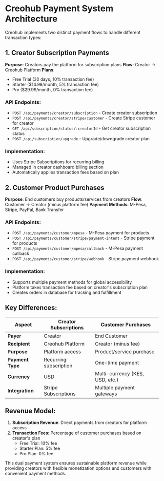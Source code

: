 # Creohub Payment System Architecture

Creohub implements two distinct payment flows to handle different transaction types:

## 1. Creator Subscription Payments
**Purpose**: Creators pay the platform for subscription plans
**Flow**: Creator → Creohub Platform
**Plans**: 
- Free Trial (30 days, 10% transaction fee)
- Starter ($14.99/month, 5% transaction fee)  
- Pro ($29.99/month, 0% transaction fee)

### API Endpoints:
- `POST /api/payments/creator/subscription` - Create creator subscription
- `POST /api/payments/creator/stripe/customer` - Create Stripe customer for creator
- `GET /api/subscription/status/:creatorId` - Get creator subscription status
- `POST /api/subscription/upgrade` - Upgrade/downgrade creator plan

### Implementation:
- Uses Stripe Subscriptions for recurring billing
- Managed in creator dashboard billing section
- Automatically applies transaction fees based on plan

## 2. Customer Product Purchases  
**Purpose**: End customers buy products/services from creators
**Flow**: Customer → Creator (minus platform fee)
**Payment Methods**: M-Pesa, Stripe, PayPal, Bank Transfer

### API Endpoints:
- `POST /api/payments/customer/mpesa` - M-Pesa payment for products
- `POST /api/payments/customer/stripe/payment-intent` - Stripe payment for products
- `POST /api/payments/customer/mpesa/callback` - M-Pesa payment callback
- `POST /api/payments/customer/stripe/webhook` - Stripe payment webhook

### Implementation:
- Supports multiple payment methods for global accessibility
- Platform takes transaction fee based on creator's subscription plan
- Creates orders in database for tracking and fulfillment

## Key Differences:

| Aspect | Creator Subscriptions | Customer Purchases |
|--------|----------------------|-------------------|
| **Payer** | Creator | End Customer |
| **Recipient** | Creohub Platform | Creator (minus fee) |
| **Purpose** | Platform access | Product/service purchase |
| **Payment Type** | Recurring subscription | One-time payment |
| **Currency** | USD | Multi-currency (KES, USD, etc.) |
| **Integration** | Stripe Subscriptions | Multiple payment gateways |

## Revenue Model:
1. **Subscription Revenue**: Direct payments from creators for platform access
2. **Transaction Fees**: Percentage of customer purchases based on creator's plan
   - Free Trial: 10% fee
   - Starter Plan: 5% fee  
   - Pro Plan: 0% fee

This dual payment system ensures sustainable platform revenue while providing creators with flexible monetization options and customers with convenient payment methods.